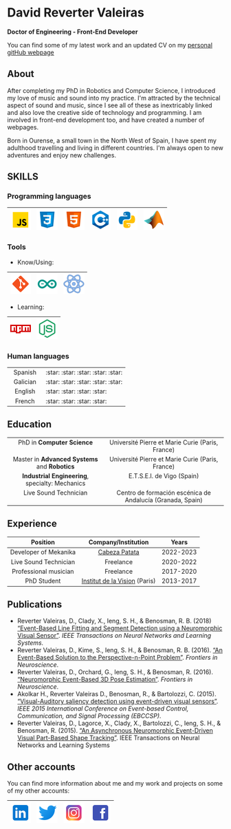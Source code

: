 # David Reverter Valeiras
**Doctor of Engineering - Front-End Developer**

You can find some of my latest work and an updated CV on my [personal gitHub webpage](https://valeiras.github.io/)

## About
After completing my PhD in Robotics and Computer Science, I introduced my love of music and sound into my practice. I'm attracted by the technical aspect of sound and music, since I see all of these as inextricably linked and also love the creative side of technology and programming. I am involved in front-end development too, and have created a number of webpages.

Born in Ourense, a small town in the North West of Spain, I have spent my adulthood travelling and living in different countries. I'm always open to new adventures and enjoy new challenges.

## SKILLS
### Programming languages

|<img src="icons\icons8-javascript-48.png">|<img src="icons\icons8-css-48.png">|<img src="icons\icons8-html-5-48.png">|<img src="icons\icons8-c++-48.png">|<img src="icons\icons8-python-48.png">|<img src="icons\icons8-matlab-48.png">|
|---|---|---|---|---|---|


### Tools

- Know/Using:

|<img src="icons\icons8-git-48.png">|<img src="icons\icons8-arduino-48.png">|<img src="icons\icons8-react-48.png">|
|---|---|---|

- Learning:

|<img src="icons\icons8-npm-48.png">|<img src="icons\icons8-node-js-48.png">|
|---|---|
  

### Human languages

<table>
  <tbody>
    <tr valign="top">
      <td width="30%" align="center">
        Spanish
      </td>
      <td width="70%" align="left">
        :star: :star: :star: :star: :star: 
      </td>
   </tr>
   <tr valign="top">
      <td width="30%" align="center">
        Galician
      </td>
      <td width="70%" align="left">
        :star: :star: :star: :star: :star: 
      </td>
   </tr>
  <tr valign="top">
      <td width="30%" align="center">
        English
      </td>
      <td width="70%" align="left">
        :star: :star: :star: :star: 
      </td>
   </tr>
        <tr valign="top">
      <td width="30%" align="center">
        French
      </td>
      <td width="70%" align="left">
        :star: :star: :star: :star: 
      </td>
   </tr>
  </tbody>
</table>

## Education

<table>
  <tbody>
    <tr valign="top">
      <td align="center">
        PhD in <b>Computer Science</b>
      </td>
      <td align="center">
        Université Pierre et Marie Curie (Paris, France) 
      </td>
   </tr>
   <tr valign="top">
      <td align="center">
        Master in <b>Advanced Systems</b> and <b>Robotics</b>
      </td>
      <td align="center">
        Université Pierre et Marie Curie (Paris, France)
      </td>
   </tr>
  <tr valign="top">
      <td align="center">
        <b>Industrial Engineering</b>, specialty: Mechanics
      </td>
      <td align="center">
        E.T.S.E.I. de Vigo (Spain) 
      </td>
   </tr>
   <tr valign="top">
      <td align="center">
        Live Sound Technician
      </td>
      <td align="center">
        Centro de formación escénica de Andalucía (Granada, Spain) 
      </td>
   </tr>
  </tbody>
</table>

## Experience

|Position|Company/Institution|Years|
|:-----:|:-----:|:-----:|
|Developer of Mekanika|[Cabeza Patata](https://cabezapatata.com/)|2022-2023|
|Live Sound Technician|Freelance|2020-2022|
|Professional musician|Freelance|2017-2020|
|PhD Student|[Institut de la Vision](https://www.institut-vision.org/en/) (Paris)|2013-2017|

## Publications

- Reverter Valeiras, D., Clady, X., Ieng, S. H., & Benosman, R. B. (2018) [“Event-Based Line Fitting and Segment Detection using a Neuromorphic Visual Sensor”](https://ieeexplore.ieee.org/abstract/document/8463622). *IEEE Transactions on Neural Networks and Learning Systems.*
- Reverter Valeiras, D., Kime, S., Ieng, S. H., & Benosman, R. B. (2016). [“An Event-Based Solution to the Perspective-n-Point Problem”](https://www.frontiersin.org/articles/10.3389/fnins.2016.00208/full). *Frontiers in Neuroscience*.
- Reverter Valeiras, D., Orchard, G., Ieng, S. H., & Benosman, R. (2016). [“Neuromorphic Event-Based 3D Pose Estimation”](https://www.frontiersin.org/articles/10.3389/fnins.2015.00522/full). *Frontiers in Neuroscience*.
- Akolkar H., Reverter Valeiras D., Benosman, R., & Bartolozzi, C. (2015). [“Visual-Auditory saliency detection using event-driven visual sensors”](https://ieeexplore.ieee.org/abstract/document/7300674). *IEEE 2015 International Conference on Event-based Control, Communication, and Signal Processing (EBCCSP)*.
- Reverter Valeiras, D., Lagorce, X., Clady, X., Bartolozzi, C., Ieng, S. H., & Benosman, R. (2015). [“An Asynchronous Neuromorphic Event-Driven Visual Part-Based Shape Tracking”](https://ieeexplore.ieee.org/abstract/document/7063246). IEEE Transactions on Neural Networks and Learning Systems

## Other accounts
You can find more information about me and my work and projects on some of my other accounts:

|[<img src="icons\icons8-linkedin-48.png">](https://www.linkedin.com/in/david-reverter-valeiras-b8772440/)|[<img src="icons\icons8-twitter-48.png">](https://twitter.com/Valeiras)|[<img src="icons\icons8-instagram-48.png">](https://www.instagram.com/drvaleiras/)|[<img src="icons\icons8-facebook-48.png">](https://www.facebook.com/errepuntovaleiras)|
|---|---|---|---|

